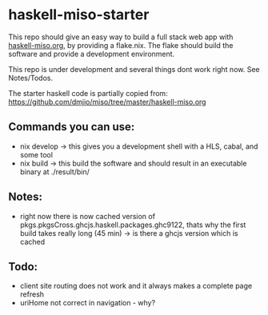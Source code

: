 # haskell-miso-starter

This repo should give an easy way to build a full stack web app with [haskell-miso.org](https://haskell-miso.org), by providing a flake.nix.
The flake should build the software and provide a development environment. 

This repo is under development and several things dont work right now. See Notes/Todos.

The starter haskell code is partially copied from: https://github.com/dmjio/miso/tree/master/haskell-miso.org

## Commands you can use:
- nix develop -> this gives you a development shell with a HLS, cabal, and some tool
- nix build -> this build the software and should result in an executable binary at ./result/bin/


## Notes:
- right now there is now cached version of pkgs.pkgsCross.ghcjs.haskell.packages.ghc9122, thats why the first build takes really long (45 min)
    -> is there a ghcjs version which is cached

## Todo:
- client site routing does not work and it always makes a complete page refresh
- uriHome not correct in navigation - why?
